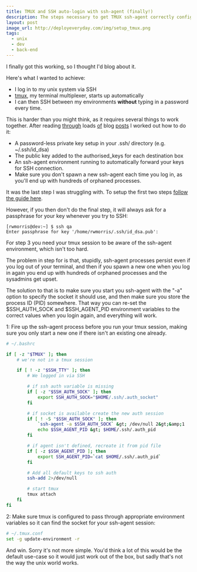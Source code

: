 ```yaml
---
title: TMUX and SSH auto-login with ssh-agent (finally!)
description: The steps necessary to get TMUX ssh-agent correctly configured.
layout: post
image_url: http://deployeveryday.com/img/setup_tmux.png
tags:
  - unix
  - dev
  - back-end
---
```


I finally got this working, so I thought I'd blog about it.

Here's what I wanted to achieve:

 - I log in to my unix system via SSH
 - [tmux](http://tmux.sourceforge.net/), my terminal multiplexer, starts up automatically
 - I can then SSH between my environments <strong>without</strong> typing in a password every time.

This is harder than you might think, as it requires several things to work together. After reading [through](http://spin.atomicobject.com/2012/01/28/less-perplexing-terminal-multiplexing-with-tmux/) loads [of](http://superuser.com/questions/237822/how-can-i-get-ssh-agent-working-over-ssh-and-in-tmux-on-os-x) blog [posts](http://www.opsbs.com/2011/04/terminal-multiplexing-with-ssh-agent-my-tmux-setup/) I worked out how to do it:

 - A password-less private key setup in your .ssh/ directory (e.g. ~/.ssh/id_dsa)
 - The public key added to the authorised_keys for each destination box
 - An ssh-agent environment running to automatically forward your keys for SSH connection.
 - Make sure you don't spawn a new ssh-agent each time you log in, as you'll end up with hundreds of orphaned processes.

It was the last step I was struggling with. To setup the first two steps [follow the guide here](http://www.thegeekstuff.com/2008/11/3-steps-to-perform-ssh-login-without-password-using-ssh-keygen-ssh-copy-id/).

However, if you then don't do the final step, it will always ask for a passphrase for your key whenever you try to SSH:

```
[rwmorris@dev:~] $ ssh qa
Enter passphrase for key '/home/rwmorris/.ssh/id_dsa.pub':
```

For step 3 you need your tmux session to be aware of the ssh-agent environment, which isn't too hard.

The problem in step for is that, stupidly, ssh-agent processes persist even if you log out of your terminal, and then if you spawn a new one when you log in again you end up with hundreds of orphaned processes and the sysadmins get upset.

The solution to that is to make sure you start you ssh-agent with the "-a" option to specify the socket it should use, and then make sure you store the process ID (PID) somewhere. That way you can re-set the $SSH_AUTH_SOCK and $SSH_AGENT_PID environment variables to the correct values when you login again, and everything will work.

1: Fire up the ssh-agent process before you run your tmux session, making sure you only start a new one if there isn't an existing one already.

``` bash
# ~/.bashrc

if [ -z "$TMUX" ]; then
    # we're not in a tmux session

    if [ ! -z "$SSH_TTY" ]; then
        # We logged in via SSH

        # if ssh auth variable is missing
        if [ -z "$SSH_AUTH_SOCK" ]; then
            export SSH_AUTH_SOCK="$HOME/.ssh/.auth_socket"
        fi

        # if socket is available create the new auth session
        if [ ! -S "$SSH_AUTH_SOCK" ]; then
            `ssh-agent -a $SSH_AUTH_SOCK` &gt; /dev/null 2&gt;&amp;1
            echo $SSH_AGENT_PID &gt; $HOME/.ssh/.auth_pid
        fi

        # if agent isn't defined, recreate it from pid file
        if [ -z $SSH_AGENT_PID ]; then
            export SSH_AGENT_PID=`cat $HOME/.ssh/.auth_pid`
        fi

        # Add all default keys to ssh auth
        ssh-add 2>/dev/null

        # start tmux
        tmux attach
    fi
fi
```

2: Make sure tmux is configured to pass through appropriate environment variables so it can find the socket for your ssh-agent session:

``` bash
# ~/.tmux.conf
set -g update-environment -r
```

And win. Sorry it's not more simple. You'd think a lot of this would be the default use-case so it would just work out of the box, but sadly that's not the way the unix world works.
